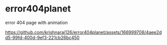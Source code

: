 # error404planet
error 404 page with animation


https://github.com/krishnaraj126/error404planet/assets/166999708/4aee2dd5-99fd-400d-9ef3-221cb26bc450

